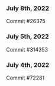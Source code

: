 ### July 8th, 2022

Commit #26375

### July 5th, 2022

Commit #314353


### July 4th, 2022

Commit #72281
